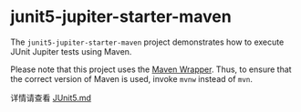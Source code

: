 # junit5-jupiter-starter-maven

The `junit5-jupiter-starter-maven` project demonstrates how to execute JUnit Jupiter
tests using Maven.

Please note that this project uses the [Maven Wrapper](https://github.com/takari/maven-wrapper).
Thus, to ensure that the correct version of Maven is used, invoke `mvnw` instead of `mvn`.

详情请查看 [JUnit5.md](JUnit5.md)
